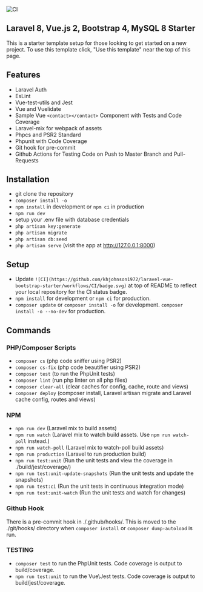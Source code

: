 ![CI](https://github.com/khjohnson1972/laravel-vue-bootstrap-starter/workflows/CI/badge.svg)

## Laravel 8, Vue.js 2, Bootstrap 4, MySQL 8 Starter

This is a starter template setup for those looking to get started on a new project. To use this template click, "Use this template" near the top of this page.

## Features

* Laravel Auth
* EsLint
* Vue-test-utils and Jest
* Vue and Vuelidate
* Sample Vue `<contact></contact>` Component with Tests and Code Coverage
* Laravel-mix for webpack of assets
* Phpcs and PSR2 Standard
* Phpunit with Code Coverage
* Git hook for pre-commit
* Github Actions for Testing Code on Push to Master Branch and Pull-Requests

## Installation

* git clone the repository
* `composer install -o`
* `npm install` in development or `npm ci` in production
* `npm run dev`
* setup your .env file with database credentials
* `php artisan key:generate`
* `php artisan migrate`
* `php artisan db:seed`
* `php artisan serve` (visit the app at http://127.0.0.1:8000)

## Setup

* Update `![CI](https://github.com/khjohnson1972/laravel-vue-bootstrap-starter/workflows/CI/badge.svg)` at top of README to reflect your local repository for the CI status badge.
* `npm install` for development or `npm ci` for production.
* `composer update` or `composer install -o` for development. `composer install -o --no-dev` for production.

## Commands

### PHP/Composer Scripts
* `composer cs` (php code sniffer using PSR2)
* `composer cs-fix` (php code beautifier using PSR2)
* `composer test` (to run the PhpUnit tests)
* `composer lint` (run php linter on all php files)
* `composer clear-all` (clear caches for config, cache, route and views)
* `composer deploy` (composer install, Laravel artisan migrate and Laravel cache config, routes and views)

### NPM
* `npm run dev` (Laravel mix to build assets)
* `npm run watch` (Laravel mix to watch build assets. Use `npm run watch-poll` instead.)
* `npm run watch-poll` (Laravel mix to watch-poll build assets)
* `npm run production` (Laravel to run production build)
* `npm run test:unit` (Run the unit tests and view the coverage in ./build/jest/coverage/)
* `npm run test:unit-update-snapshots` (Run the unit tests and update the snapshots)
* `npm run test:ci` (Run the unit tests in continuous integration mode)
* `npm run test:unit-watch` (Run the unit tests and watch for changes)

### Github Hook

There is a pre-commit hook in ./.github/hooks/. This is moved to the ./git/hooks/ directory when `composer install` or `composer dump-autoload` is run.

### TESTING

* `composer test` to run the PhpUnit tests. Code coverage is output to build/coverage.
* `npm run test:unit` to run the Vue\Jest tests. Code coverage is output to build/jest/coverage.

